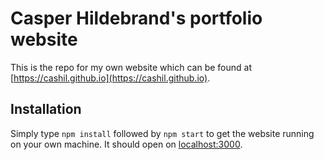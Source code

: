 # Casper Hildebrand's portfolio website

This is the repo for my own website which can be found at [https://cashil.github.io](https://cashil.github.io).

## Installation

Simply type `npm install` followed by `npm start` to get the website running on your own machine. It should open on [localhost:3000](localhost:3000).
